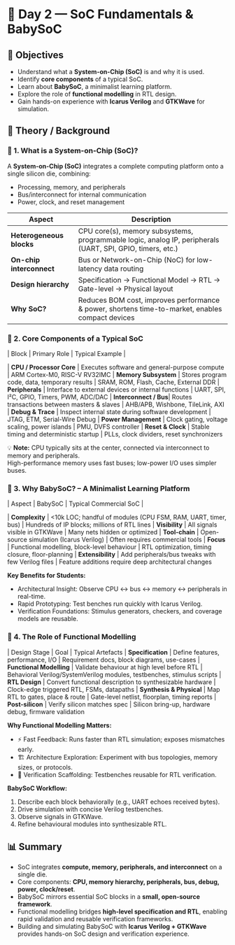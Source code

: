 # 📘 Day 2 — SoC Fundamentals & BabySoC

## 🎯 Objectives
- Understand what a **System-on-Chip (SoC)** is and why it is used.  
- Identify **core components** of a typical SoC.  
- Learn about **BabySoC**, a minimalist learning platform.  
- Explore the role of **functional modelling** in RTL design.  
- Gain hands-on experience with **Icarus Verilog** and **GTKWave** for simulation.  



## 📖 Theory / Background

### 🔹 1. What is a System-on-Chip (SoC)?
A **System-on-Chip (SoC)** integrates a complete computing platform onto a single silicon die, combining:  
- Processing, memory, and peripherals  
- Bus/interconnect for internal communication  
- Power, clock, and reset management  

| Aspect                | Description |
|------------------------|-------------|
| **Heterogeneous blocks** | CPU core(s), memory subsystems, programmable logic, analog IP, peripherals (UART, SPI, GPIO, timers, etc.) |
| **On-chip interconnect** | Bus or Network-on-Chip (NoC) for low-latency data routing |
| **Design hierarchy**     | Specification → Functional Model → RTL → Gate-level → Physical layout |
| **Why SoC?**            | Reduces BOM cost, improves performance & power, shortens time-to-market, enables compact devices |



### 🔹 2. Core Components of a Typical SoC

| Block                 |                    Primary Role                     | Typical Example |

| **CPU / Processor Core** | Executes software and general-purpose compute    | ARM Cortex-M0, RISC-V RV32IMC 
| **Memory Subsystem**  | Stores program code, data, temporary results        | SRAM, ROM, Flash, Cache, External DDR 
| **Peripherals**       | Interface to external devices or internal functions | UART, SPI, I²C, GPIO, Timers, PWM, ADC/DAC 
| **Interconnect / Bus**| Routes transactions between masters & slaves        | AHB/APB, Wishbone, TileLink, AXI 
| **Debug & Trace**     | Inspect internal state during software development  | JTAG, ETM, Serial-Wire Debug 
| **Power Management**  | Clock gating, voltage scaling, power islands        | PMU, DVFS controller 
| **Reset & Clock**     | Stable timing and deterministic startup             | PLLs, clock dividers, reset synchronizers 

💡 **Note:** CPU typically sits at the center, connected via interconnect to memory and peripherals.  
High-performance memory uses fast buses; low-power I/O uses simpler buses.  



### 🔹 3. Why BabySoC? – A Minimalist Learning Platform

| Aspect         | BabySoC                                      | Typical Commercial SoC |

| **Complexity** | <10k LOC; handful of modules (CPU FSM, RAM, UART, timer, bus) | Hundreds of IP blocks; millions of RTL lines 
| **Visibility** | All signals visible in GTKWave               | Many nets hidden or optimized 
| **Tool-chain** | Open-source simulation (Icarus Verilog)      | Often requires commercial tools 
| **Focus**      | Functional modelling, block-level behaviour  | RTL optimization, timing closure, floor-planning 
| **Extensibility** | Add peripherals/bus tweaks with few Verilog files | Feature additions require deep architectural changes 

**Key Benefits for Students:**  
- Architectural Insight: Observe CPU ↔ bus ↔ memory ↔ peripherals in real-time.  
- Rapid Prototyping: Test benches run quickly with Icarus Verilog.  
- Verification Foundations: Stimulus generators, checkers, and coverage models are reusable.  


### 🔹 4. The Role of Functional Modelling

|       Design Stage       |                          Goal                            | Typical Artefacts 
| **Specification**        | Define features, performance, I/O                        | Requirement docs, block diagrams, use-cases 
| **Functional Modelling** | Validate behaviour at high level before RTL              | Behavioral Verilog/SystemVerilog modules, testbenches, stimulus scripts 
| **RTL Design**           | Convert functional description to synthesizable hardware | Clock-edge triggered RTL, FSMs, datapaths 
| **Synthesis & Physical** | Map RTL to gates, place & route                          | Gate-level netlist, floorplan, timing reports 
| **Post-silicon**         | Verify silicon matches spec                              | Silicon bring-up, hardware debug, firmware validation 

**Why Functional Modelling Matters:**  
- ⚡ Fast Feedback: Runs faster than RTL simulation; exposes mismatches early.  
- 🏗️ Architecture Exploration: Experiment with bus topologies, memory sizes, or protocols.  
- 🔁 Verification Scaffolding: Testbenches reusable for RTL verification.  

**BabySoC Workflow:**  
1. Describe each block behaviorally (e.g., UART echoes received bytes).  
2. Drive simulation with concise Verilog testbenches.  
3. Observe signals in GTKWave.  
4. Refine behavioural modules into synthesizable RTL.  



## 📊 Summary
- SoC integrates **compute, memory, peripherals, and interconnect** on a single die.  
- Core components: **CPU, memory hierarchy, peripherals, bus, debug, power, clock/reset**.  
- BabySoC mirrors essential SoC blocks in a **small, open-source framework**.  
- Functional modelling bridges **high-level specification and RTL**, enabling rapid validation and reusable verification frameworks.  
- Building and simulating BabySoC with **Icarus Verilog + GTKWave** provides hands-on SoC design and verification experience.  
